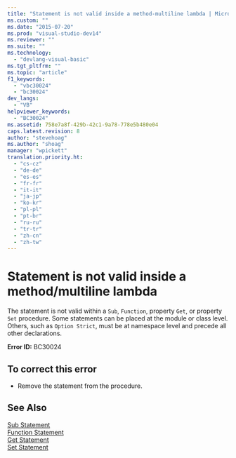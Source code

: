 ```yaml
---
title: "Statement is not valid inside a method-multiline lambda | Microsoft Docs"
ms.custom: ""
ms.date: "2015-07-20"
ms.prod: "visual-studio-dev14"
ms.reviewer: ""
ms.suite: ""
ms.technology: 
  - "devlang-visual-basic"
ms.tgt_pltfrm: ""
ms.topic: "article"
f1_keywords: 
  - "vbc30024"
  - "bc30024"
dev_langs: 
  - "VB"
helpviewer_keywords: 
  - "BC30024"
ms.assetid: 758e7a8f-429b-42c1-9a78-778e5b480e04
caps.latest.revision: 8
author: "stevehoag"
ms.author: "shoag"
manager: "wpickett"
translation.priority.ht: 
  - "cs-cz"
  - "de-de"
  - "es-es"
  - "fr-fr"
  - "it-it"
  - "ja-jp"
  - "ko-kr"
  - "pl-pl"
  - "pt-br"
  - "ru-ru"
  - "tr-tr"
  - "zh-cn"
  - "zh-tw"
---
```

# Statement is not valid inside a method/multiline lambda
The statement is not valid within a `Sub`, `Function`, property `Get`, or property `Set` procedure. Some statements can be placed at the module or class level. Others, such as `Option Strict`, must be at namespace level and precede all other declarations.  
  
 **Error ID:** BC30024  
  
## To correct this error  
  
-   Remove the statement from the procedure.  
  
## See Also  
 [Sub Statement](../../../visual-basic/language-reference/statements/sub-statement.md)   
 [Function Statement](../../../visual-basic/language-reference/statements/function-statement.md)   
 [Get Statement](../../../visual-basic/language-reference/statements/get-statement.md)   
 [Set Statement](../../../visual-basic/language-reference/statements/set-statement.md)
